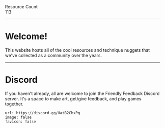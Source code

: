 <div markdown="1" class="ff_badge">
<div markdown="1" class="ff_badge_title">Resource Count</div>
<div markdown="1" class="ff_badge_value">113</div>
</div>

___

# Welcome!

This website hosts all of the cool resources and technique nuggets that we've collected as a community over the years. 

---
# Discord
If you haven't already, all are welcome to join the Friendly Feedback Discord server. It's a space to make art, get/give feedback, and play games together.

```embed
url: https://discord.gg/UatB2ChxPg
image: false
favicon: false
```